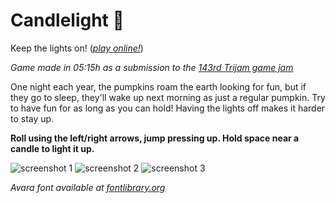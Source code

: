 # Candlelight 🎃
Keep the lights on! (*[play online!](https://arnett.itch.io/candlelight)*)

*Game made in 05:15h as a submission to the [143rd Trijam game jam](https://itch.io/jam/trijam-143)*

One night each year, the pumpkins roam the earth looking for fun, but if they go to sleep, they'll wake up next morning as just a regular pumpkin.
Try to have fun for as long as you can hold! Having the lights off makes it harder to stay up.

**Roll using the left/right arrows, jump pressing up. Hold space near a candle to light it  up.**

![screenshot 1](https://img.itch.zone/aW1hZ2UvMTI1ODY1OS83MzM0NzE5LnBuZw==/original/2gRKRH.png)
![screenshot 2](https://img.itch.zone/aW1hZ2UvMTI1ODY1OS83MzM0NzIwLnBuZw==/original/%2BZHS3j.png)
![screenshot 3](https://img.itch.zone/aW1hZ2UvMTI1ODY1OS83MzM0NzE4LnBuZw==/original/PnHZTr.png)

*Avara font available at [fontlibrary.org](https://fontlibrary.org/en/font/avara)*
